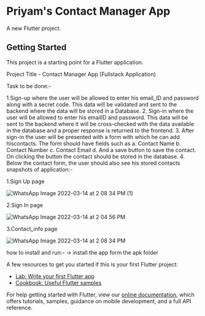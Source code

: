 # Priyam's Contact Manager App

A new Flutter project.

## Getting Started

This project is a starting point for a Flutter application.


Project Title - Contact Manager App (Fullstack Application) 


Task to be done:-

1.Sign-up where the user will be allowed to enter his email_ID and password along with a secret code. This data will be validated and sent to the backend where the
data will be stored in a Database.
2. Sign-in where the user will be allowed to enter his emailID and password. This data will be sent to the backend where it will be cross-checked with the data available in the database and a proper response is returned to the frontend.
3. After sign-in the user will be presented with a form with which he can add hiscontacts. The form should have fields such as
                a. Contact Name
                b. Contact Number
                c. Contact Email
                d. And a save button to save the contact. On clicking the button the contact should be stored in the database.
4. Below the contact form, the user should also see his stored contacts
snapshots of application:-

1.Sign Up page

![WhatsApp Image 2022-03-14 at 2 08 34 PM (1)](https://user-images.githubusercontent.com/88309840/158135897-f045ad12-5826-47e0-97f8-3aac167deccc.jpeg)



2.Sign In page

![WhatsApp Image 2022-03-14 at 2 04 56 PM](https://user-images.githubusercontent.com/88309840/158136029-1c1bc690-d1ce-42de-b551-06d81bc1a743.jpeg)




3.Contact_info page

![WhatsApp Image 2022-03-14 at 2 08 34 PM](https://user-images.githubusercontent.com/88309840/158136077-b47b0173-5b45-49c2-b061-9dfaf196e18b.jpeg)



how to install and run:-
-> install the app form the apk folder 




A few resources to get you started if this is your first Flutter project:

- [Lab: Write your first Flutter app](https://flutter.dev/docs/get-started/codelab)
- [Cookbook: Useful Flutter samples](https://flutter.dev/docs/cookbook)

For help getting started with Flutter, view our
[online documentation](https://flutter.dev/docs), which offers tutorials,
samples, guidance on mobile development, and a full API reference.

